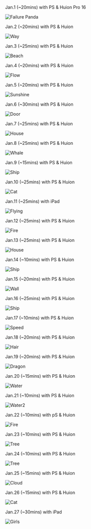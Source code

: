 Jan.1 (~20mins) with PS & Huion Pro 16

![Failure Panda](1.jpg)

Jan.2 (~20mins) with PS & Huion

![Way](2.jpg)

Jan.3 (~25mins) with PS & Huion

![Beach](3.jpg)

Jan.4 (~20mins) with PS & Huion

![Flow](4.jpg)

Jan.5 (~20mins) with PS & Huion

![Sunshine](5.jpg)

Jan.6 (~30mins) with PS & Huion

![Door](6.jpg)

Jan.7 (~25mins) with PS & Huion

![House](7.jpg)

Jan.8 (~25mins) with PS & Huion

![Whale](8.jpg)

Jan.9 (~15mins) with PS & Huion

![Ship](9.jpg)

Jan.10 (~25mins) with PS & Huion

![Cat](10.jpg)

Jan.11 (~25mins) with iPad

![Flying](11.jpg)

Jan.12 (~25mins) with PS & Huion

![Fire](12.jpg)

Jan.13 (~25mins) with PS & Huion

![House](13.jpg)

Jan.14 (~10mins) with PS & Huion

![Ship](14.jpg)

Jan.15 (~20mins) with PS & Huion

![Wall](15.jpg)

Jan.16 (~25mins) with PS & Huion 

![Ship](16.jpg)

Jan.17 (~10mins) with PS & Huion

![Speed](17.jpg)

Jan.18 (~20mins) with PS & Huion

![Hair](18.jpg)

Jan.19 (~20mins) with PS & Huion

![Dragon](19.jpg)

Jan.20 (~15mins) with PS & Huion 

![Water](20.jpg)

Jan.21 (~10mins) with PS & Huion

![Water2](21.jpg)

Jan.22 (~10mins) with pS & Huion

![Fire](22.jpg)

Jan.23 (~10mins) with PS & Huion

![Tree](23.jpg)

Jan.24 (~10mins) with PS & Huion

![Tree](24.jpg)

Jan.25 (~15mins) with PS & Huion

![Cloud](25.jpg)

Jan.26 (~15mins) with PS & Huion

![Cat](26.jpg)

Jan.27 (~30mins) with iPad

![Girls](27.jpg)

